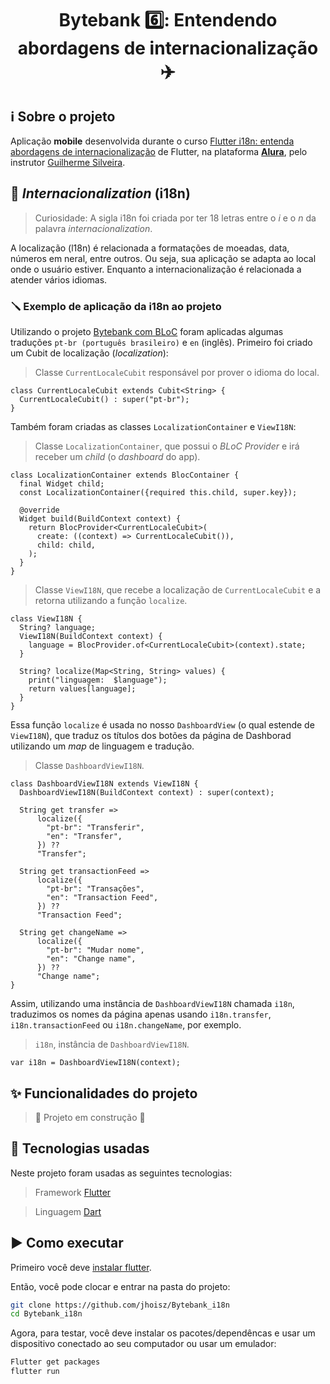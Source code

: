 <h1 align="center"> Bytebank 6️⃣: Entendendo abordagens de internacionalização ✈️ </h1>

## ℹ️ Sobre o projeto

Aplicação **mobile** desenvolvida durante o curso [Flutter i18n: entenda abordagens de internacionalização](https://cursos.alura.com.br/course/flutter-i18n-internacionalizacao) de Flutter, na plataforma **[Alura](https://www.alura.com.br/)**, pelo instrutor [Guilherme Silveira](https://cursos.alura.com.br/user/guilherme-silveira).

## 🧳 _Internacionalization_ (i18n)

> Curiosidade: A sigla i18n foi criada por ter 18 letras entre o _i_ e o _n_ da palavra _internacionalization_.

A localização (l18n) é relacionada a formatações de moeadas, data, números em neral, entre outros. Ou seja, sua aplicação se adapta ao local onde o usuário estiver. Enquanto a internacionalização é relacionada a atender vários idiomas.

### 🪛 Exemplo de aplicação da i18n ao projeto

Utilizando o projeto [Bytebank com BLoC]() foram aplicadas algumas traduções `pt-br (português brasileiro)` e `en` (inglês). Primeiro foi criado um Cubit de localização (_localization_):

> Classe `CurrentLocaleCubit` responsável por prover o idioma do local.

```
class CurrentLocaleCubit extends Cubit<String> {
  CurrentLocaleCubit() : super("pt-br");
}
```

Também foram criadas as classes `LocalizationContainer` e `ViewI18N`:

> Classe `LocalizationContainer`, que possui o _BLoC Provider_ e irá receber um _child_ (o _dashboard_ do app).

```
class LocalizationContainer extends BlocContainer {
  final Widget child;
  const LocalizationContainer({required this.child, super.key});

  @override
  Widget build(BuildContext context) {
    return BlocProvider<CurrentLocaleCubit>(
      create: ((context) => CurrentLocaleCubit()),
      child: child,
    );
  }
}
```

> Classe `ViewI18N`, que recebe a localização de `CurrentLocaleCubit` e a retorna utilizando a função `localize`.

```
class ViewI18N {
  String? language;
  ViewI18N(BuildContext context) {
    language = BlocProvider.of<CurrentLocaleCubit>(context).state;
  }

  String? localize(Map<String, String> values) {
    print("linguagem:  $language");
    return values[language];
  }
}
```

Essa função `localize` é usada no nosso `DashboardView` (o qual estende de `ViewI18N`), que traduz os títulos dos botões da página de Dashborad utilizando um _map_ de linguagem e tradução.

> Classe `DashboardViewI18N`.

```
class DashboardViewI18N extends ViewI18N {
  DashboardViewI18N(BuildContext context) : super(context);

  String get transfer =>
      localize({
        "pt-br": "Transferir",
        "en": "Transfer",
      }) ??
      "Transfer";

  String get transactionFeed =>
      localize({
        "pt-br": "Transações",
        "en": "Transaction Feed",
      }) ??
      "Transaction Feed";

  String get changeName =>
      localize({
        "pt-br": "Mudar nome",
        "en": "Change name",
      }) ??
      "Change name";
}
```

Assim, utilizando uma instância de `DashboardViewI18N` chamada `i18n`, traduzimos os nomes da página apenas usando `i18n.transfer`, `i18n.transactionFeed` ou `i18n.changeName`, por exemplo.

> `i18n`, instância de `DashboardViewI18N`.

```
var i18n = DashboardViewI18N(context);

```

## :sparkles: Funcionalidades do projeto

<!-- A aplicação possui as mesmas funcionalidades do projeto [Bytebank API](https://github.com/jhoisz/Bytebank-api), e como adição possui tratamento e demonstração dos diferentes tipos de erros que podem ocorrer.

<p align="center">
  <img src="https://github.com/jhoisz/Bytebank-api-v2/blob/main/bytebankv2apiv2.gif" alt= "Gif colorido da aplicação desenvolvida demonstrando os erros possiveis." />
</p> -->

> :construction: Projeto em construção :construction:

## :hammer: Tecnologias usadas

Neste projeto foram usadas as seguintes tecnologias:

> Framework [Flutter](https://flutter.dev/)

> Linguagem [Dart](https://dart.dev/)

## :arrow_forward: Como executar

Primeiro você deve [instalar flutter](https://docs.flutter.dev/get-started/install).

Então, você pode clocar e entrar na pasta do projeto:

```bash
git clone https://github.com/jhoisz/Bytebank_i18n
cd Bytebank_i18n
```

Agora, para testar, você deve instalar os pacotes/dependêncas e usar um dispositivo conectado ao seu computador ou usar um emulador:

```bash
Flutter get packages
flutter run
```
